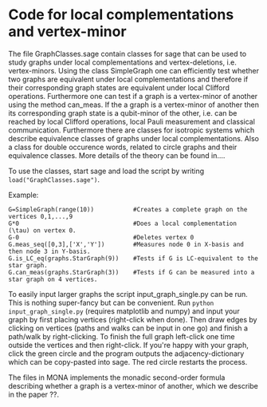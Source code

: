 # Code for local complementations and vertex-minor

The file GraphClasses.sage contain classes for sage that can be used to study graphs under local complementations and vertex-deletions, i.e. vertex-minors.
Using the class SimpleGraph one can efficiently test whether two graphs are equivalent under local complementations and therefore if their corresponding graph states are equivalent under local Clifford operations.
Furthermore one can test if a graph is a vertex-minor of another using the method can_meas.
If the a graph is a vertex-minor of another then its corresponding graph state is a qubit-minor of the other, i.e. can be reached by local Clifford operations, local Pauli measurement and classical communication.
Furthermore there are classes for isotropic systems which describe equivalence classes of graphs under local complementations.
Also a class for double occurence words, related to circle graphs and their equivalence classes.
More details of the theory can be found in....

To use the classes, start sage and load the script by writing `load("GraphClasses.sage")`.

Example:
```
G=SimpleGraph(range(10))           #Creates a complete graph on the vertices 0,1,...,9
G*0                                #Does a local complementation (\tau) on vertex 0.
G-0                                #Deletes vertex 0
G.meas_seq([0,3],['X','Y'])        #Measures node 0 in X-basis and then node 3 in Y-basis.
G.is_LC_eq(graphs.StarGraph(9))    #Tests if G is LC-equivalent to the star graph.
G.can_meas(graphs.StarGraph(3))    #Tests if G can be measured into a star graph on 4 vertices.
```

To easily input larger graphs the script input_graph_single.py can be run. This is nothing super-fancy but can be convenient.
Run `python input_graph_single.py` (requires matplotlib and numpy) and input your graph by first placing vertices (right-click when done). Then draw edges by clicking on vertices (paths and walks can be input in one go) and finish a path/walk by right-clicking. To finish the full graph left-click one time outside the vertices and then right-click. If you're happy with your graph, click the green circle and the program outputs the adjacency-dictionary which can be copy-pasted into sage. The red circle restarts the process.

The files in MONA implements the monadic second-order formula describing whether a graph is a vertex-minor of another, which we describe in the paper ??.
